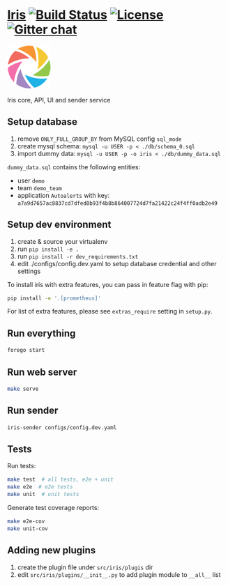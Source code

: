 [Iris](http://iris.claims) [![Build Status](https://travis-ci.org/linkedin/iris.svg?branch=master)](https://travis-ci.org/linkedin/iris) [![License](https://img.shields.io/badge/License-BSD%202--Clause-orange.svg)](https://opensource.org/licenses/BSD-2-Clause) [![Gitter chat](https://badges.gitter.im/irisoncall/Lobby.png)](https://gitter.im/irisoncall/Lobby)
========

<img src="https://github.com/linkedin/iris/raw/master/src/iris/ui/static/images/iris-small.png" width="100">

Iris core, API, UI and sender service


Setup database
--------------

1. remove `ONLY_FULL_GROUP_BY` from MySQL config `sql_mode`
1. create mysql schema: `mysql -u USER -p < ./db/schema_0.sql`
1. import dummy data: `mysql -u USER -p -o iris < ./db/dummy_data.sql`

`dummy_data.sql` contains the following entities:
  * user `demo`
  * team `demo_team`
  * application `Autoalerts` with key: `a7a9d7657ac8837cd7dfed0b93f4b8b864007724d7fa21422c24f4ff0adb2e49`


Setup dev environment
---------------------

1. create & source your virtualenv
1. run `pip install -e .`
1. run `pip install -r dev_requirements.txt`
1. edit ./configs/config.dev.yaml to setup database credential and other settings

To install iris with extra features, you can pass in feature flag with pip:

```bash
pip install -e '.[prometheus]'
```

For list of extra features, please see `extras_require` setting in `setup.py`.


Run everything
--------------

```bash
forego start
```


Run web server
--------------

```bash
make serve
```


Run sender
---------

```bash
iris-sender configs/config.dev.yaml
```

Tests
-----

Run tests:

```bash
make test  # all tests, e2e + unit
make e2e  # e2e tests
make unit  # unit tests
```

Generate test coverage reports:

```bash
make e2e-cov
make unit-cov
```


Adding new plugins
------------------

1. create the plugin file under `src/iris/plugis` dir
1. edit `src/iris/plugins/__init__.py` to add plugin module to `__all__` list

